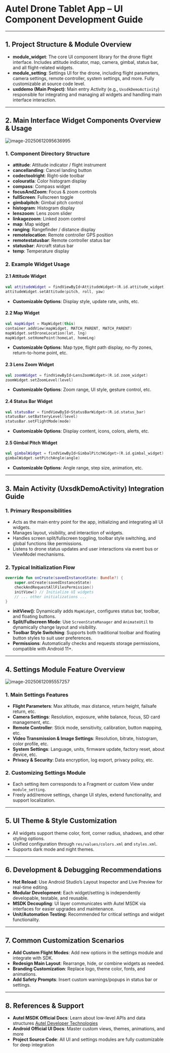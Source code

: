 

# Autel Drone Tablet App – UI Component Development Guide

------

## 1. Project Structure & Module Overview

- **module_widget**: The core UI component library for the drone flight interface. Includes attitude indicator, map, camera, gimbal, status bar, and all flight-related widgets.
- **module_setting**: Settings UI for the drone, including flight parameters, camera settings, remote controller, system settings, and more. Fully customizable at source code level.
- **uxddemo (Main Project)**: Main entry Activity (e.g., `UxsdkDemoActivity`) responsible for integrating and managing all widgets and handling main interface interaction.

------

## 2. Main Interface Widget Components Overview & Usage

![image-20250612095636995](C:\Users\R22449\AppData\Roaming\Typora\typora-user-images\image-20250612095636995.png)

### 1. Component Directory Structure

- **attitude**: Attitude indicator / flight instrument
- **cancellanding**: Cancel landing button
- **codectoolright**: Right-side toolbar
- **colouratla**: Color histogram display
- **compass**: Compass widget
- **focusAndZoom**: Focus & zoom controls
- **fullScreen**: Fullscreen toggle
- **gimbalpitch**: Gimbal pitch control
- **histogram**: Histogram display
- **lenszoom**: Lens zoom slider
- **linkagezoom**: Linked zoom control
- **map**: Map widget
- **ranging**: Rangefinder / distance display
- **remotelocation**: Remote controller GPS position
- **remotestatusbar**: Remote controller status bar
- **statusbar**: Aircraft status bar
- **temp**: Temperature display

### 2. Example Widget Usage

#### 2.1 Attitude Widget

```kotlin
val attitudeWidget = findViewById<AttitudeWidget>(R.id.attitude_widget)
attitudeWidget.setAttitude(pitch, roll, yaw)
```

- **Customizable Options**: Display style, update rate, units, etc.

#### 2.2 Map Widget

```kotlin
val mapWidget = MapWidget(this)
container.addView(mapWidget, MATCH_PARENT, MATCH_PARENT)
mapWidget.setDroneLocation(lat, lng)
mapWidget.setHomePoint(homeLat, homeLng)
```

- **Customizable Options**: Map type, flight path display, no-fly zones, return-to-home point, etc.

#### 2.3 Lens Zoom Widget

```kotlin
val zoomWidget = findViewById<LensZoomWidget>(R.id.zoom_widget)
zoomWidget.setZoomLevel(level)
```

- **Customizable Options**: Zoom range, UI style, gesture control, etc.

#### 2.4 Status Bar Widget

```kotlin
val statusBar = findViewById<StatusBarWidget>(R.id.status_bar)
statusBar.setBatteryLevel(level)
statusBar.setFlightMode(mode)
```

- **Customizable Options**: Display content, icons, colors, alerts, etc.

#### 2.5 Gimbal Pitch Widget

```kotlin
val gimbalWidget = findViewById<GimbalPitchWidget>(R.id.gimbal_widget)
gimbalWidget.setPitchAngle(angle)
```

- **Customizable Options**: Angle range, step size, animation, etc.

------

## 3. Main Activity (UxsdkDemoActivity) Integration Guide

### 1. Primary Responsibilities

- Acts as the main entry point for the app, initializing and integrating all UI widgets.
- Manages layout, visibility, and interaction of widgets.
- Handles screen split/fullscreen toggling, toolbar style switching, and global functions like permissions.
- Listens to drone status updates and user interactions via event bus or ViewModel mechanisms.

### 2. Typical Initialization Flow

```kotlin
override fun onCreate(savedInstanceState: Bundle?) {
    super.onCreate(savedInstanceState)
    checkAndRequestAllFilesPermission()
    initView() // Initialize UI widgets
    // ... other initializations ...
}
```

- **initView()**: Dynamically adds `MapWidget`, configures status bar, toolbar, and floating buttons.
- **Split/Fullscreen Mode**: Use `ScreenStateManager` and `AnimateUtil` to dynamically change layout and visibility.
- **Toolbar Style Switching**: Supports both traditional toolbar and floating button styles to suit user preferences.
- **Permissions**: Automatically checks and requests storage permissions, compatible with Android 11+.

------

## 4. Settings Module Feature Overview

![image-20250612095557257](C:\Users\R22449\AppData\Roaming\Typora\typora-user-images\image-20250612095557257.png)

### 1. Main Settings Features

- **Flight Parameters**: Max altitude, max distance, return height, failsafe return, etc.
- **Camera Settings**: Resolution, exposure, white balance, focus, SD card management, etc.
- **Remote Controller**: Stick mode, sensitivity, calibration, button mapping, etc.
- **Video Transmission & Image Settings**: Resolution, bitrate, histogram, color profile, etc.
- **System Settings**: Language, units, firmware update, factory reset, about device, etc.
- **Privacy & Security**: Data encryption, log export, privacy policy, etc.

### 2. Customizing Settings Module

- Each setting item corresponds to a Fragment or custom View under `module_setting`.
- Freely add/remove settings, change UI styles, extend functionality, and support localization.

------

## 5. UI Theme & Style Customization

- All widgets support theme color, font, corner radius, shadows, and other styling options.
- Unified configuration through `res/values/colors.xml` and `styles.xml`.
- Supports dark mode and night themes.

------

## 6. Development & Debugging Recommendations

- **Hot Reload**: Use Android Studio’s Layout Inspector and Live Preview for real-time editing.
- **Modular Development**: Each widget/setting is independently developable, testable, and reusable.
- **MSDK Decoupling**: UI layer communicates with Autel MSDK via interfaces for easier upgrades and maintenance.
- **Unit/Automation Testing**: Recommended for critical settings and widget functionality.

------

## 7. Common Customization Scenarios

- **Add Custom Flight Modes**: Add new options in the settings module and integrate with SDK.
- **Redesign Main Layout**: Rearrange, hide, or combine widgets as needed.
- **Branding Customization**: Replace logo, theme color, fonts, and animations.
- **Add Safety Prompts**: Insert custom warnings/popups in status bar or settings.

------

## 8. References & Support

- **Autel MSDK Official Docs**: Learn about low-level APIs and data structures
   [Autel Developer Technologies](https://developer.autelrobotics.com/)
- **Android Official UI Docs**: Master custom views, themes, animations, and more
- **Project Source Code**: All UI and settings modules are fully customizable for deep integration

